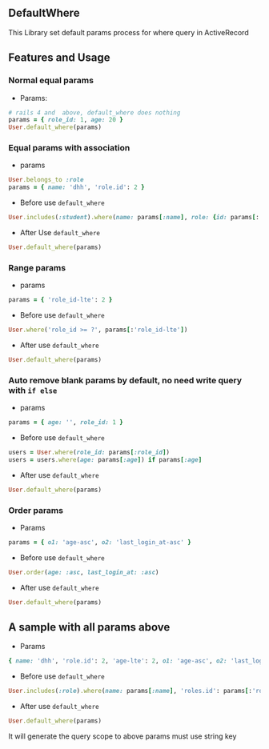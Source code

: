 ## DefaultWhere

This Library set default params process for where query in ActiveRecord

## Features and Usage

### Normal equal params

- Params:

```ruby
# rails 4 and  above, default_where does nothing
params = { role_id: 1, age: 20 }
User.default_where(params)
```

### Equal params with association

- params
```ruby
User.belongs_to :role
params = { name: 'dhh', 'role.id': 2 }
```
- Before use `default_where`
```ruby
User.includes(:student).where(name: params[:name], role: {id: params[:'role.id']})
```
- After Use `default_where`
```ruby
User.default_where(params)
```

### Range params
- params
```ruby
params = { 'role_id-lte': 2 }
```
- Before use `default_where`
```ruby
User.where('role_id >= ?', params[:'role_id-lte'])
```
- After use `default_where`
```ruby
User.default_where(params)
```

### Auto remove blank params by default, no need write query with `if else`
- params
```ruby
params = { age: '', role_id: 1 }
```

- Before use `default_where`
```ruby
users = User.where(role_id: params[:role_id])
users = users.where(age: params[:age]) if params[:age]
```
- After use `default_where`
```ruby
User.default_where(params)
```

### Order params
- Params
```ruby
params = { o1: 'age-asc', o2: 'last_login_at-asc' }
```
- Before use `default_where`
```ruby
User.order(age: :asc, last_login_at: :asc)
```
- After use `default_where`
```ruby
User.default_where(params)
```

## A sample with all params above
- Params
```ruby
{ name: 'dhh', 'role.id': 2, 'age-lte': 2, o1: 'age-asc', o2: 'last_login_at-asc' }
```
- Before use `default_where`
```ruby
User.includes(:role).where(name: params[:name], 'roles.id': params[:'role.id']).order(age: :asc, last_login_at: :asc)
```
- After use `default_where`
```ruby
User.default_where(params)
```

It will generate the query scope to above
params must use string key

